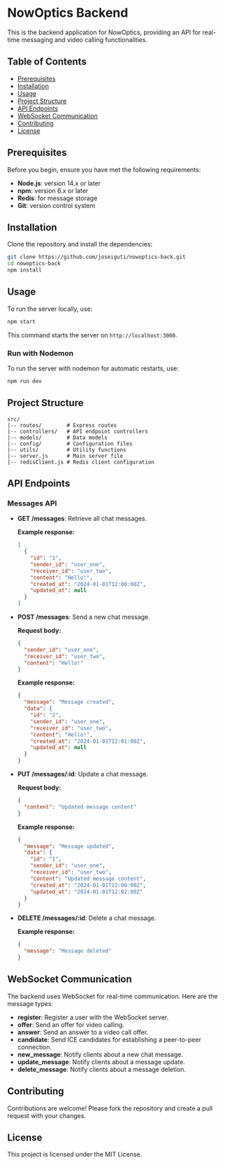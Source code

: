 
# NowOptics Backend

This is the backend application for NowOptics, providing an API for real-time messaging and video calling functionalities.

## Table of Contents

- [Prerequisites](#prerequisites)
- [Installation](#installation)
- [Usage](#usage)
- [Project Structure](#project-structure)
- [API Endpoints](#api-endpoints)
- [WebSocket Communication](#websocket-communication)
- [Contributing](#contributing)
- [License](#license)

## Prerequisites

Before you begin, ensure you have met the following requirements:

- **Node.js**: version 14.x or later
- **npm**: version 6.x or later
- **Redis**: for message storage
- **Git**: version control system

## Installation

Clone the repository and install the dependencies:

```bash
git clone https://github.com/joseiguti/nowoptics-back.git
cd nowoptics-back
npm install
```

## Usage

To run the server locally, use:

```bash
npm start
```

This command starts the server on `http://localhost:3000`.

### Run with Nodemon

To run the server with nodemon for automatic restarts, use:

```bash
npm run dev
```

## Project Structure

```
src/
|-- routes/        # Express routes
|-- controllers/   # API endpoint controllers
|-- models/        # Data models
|-- config/        # Configuration files
|-- utils/         # Utility functions
|-- server.js      # Main server file
|-- redisClient.js # Redis client configuration
```

## API Endpoints

### Messages API

- **GET /messages**: Retrieve all chat messages.

  **Example response:**

  ```json
  [
    {
      "id": "1",
      "sender_id": "user_one",
      "receiver_id": "user_two",
      "content": "Hello!",
      "created_at": "2024-01-01T12:00:00Z",
      "updated_at": null
    }
  ]
  ```

- **POST /messages**: Send a new chat message.

  **Request body:**

  ```json
  {
    "sender_id": "user_one",
    "receiver_id": "user_two",
    "content": "Hello!"
  }
  ```

  **Example response:**

  ```json
  {
    "message": "Message created",
    "data": {
      "id": "2",
      "sender_id": "user_one",
      "receiver_id": "user_two",
      "content": "Hello!",
      "created_at": "2024-01-01T12:01:00Z",
      "updated_at": null
    }
  }
  ```

- **PUT /messages/:id**: Update a chat message.

  **Request body:**

  ```json
  {
    "content": "Updated message content"
  }
  ```

  **Example response:**

  ```json
  {
    "message": "Message updated",
    "data": {
      "id": "1",
      "sender_id": "user_one",
      "receiver_id": "user_two",
      "content": "Updated message content",
      "created_at": "2024-01-01T12:00:00Z",
      "updated_at": "2024-01-01T12:02:00Z"
    }
  }
  ```

- **DELETE /messages/:id**: Delete a chat message.

  **Example response:**

  ```json
  {
    "message": "Message deleted"
  }
  ```

## WebSocket Communication

The backend uses WebSocket for real-time communication. Here are the message types:

- **register**: Register a user with the WebSocket server.
- **offer**: Send an offer for video calling.
- **answer**: Send an answer to a video call offer.
- **candidate**: Send ICE candidates for establishing a peer-to-peer connection.
- **new_message**: Notify clients about a new chat message.
- **update_message**: Notify clients about a message update.
- **delete_message**: Notify clients about a message deletion.

## Contributing

Contributions are welcome! Please fork the repository and create a pull request with your changes.

## License

This project is licensed under the MIT License.
